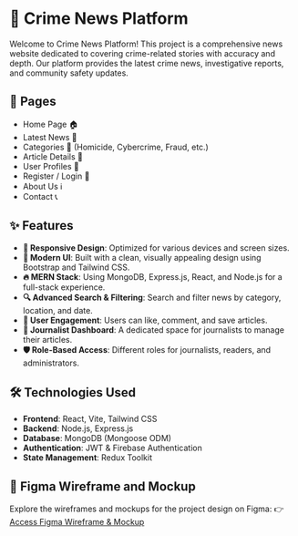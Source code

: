 # 📰 Crime News Platform

Welcome to Crime News Platform! This project is a comprehensive news website dedicated to covering crime-related stories with accuracy and depth. Our platform provides the latest crime news, investigative reports, and community safety updates.


## 📄 Pages

- Home Page 🏠
- Latest News 📰
- Categories 📂 (Homicide, Cybercrime, Fraud, etc.)
- Article Details 📑
- User Profiles 👤
- Register / Login 🔐
- About Us ℹ️
- Contact 📞

## ✨ Features

- **📱 Responsive Design**: Optimized for various devices and screen sizes.
- **🎨 Modern UI**: Built with a clean, visually appealing design using Bootstrap and Tailwind CSS.
- **🔥 MERN Stack**: Using MongoDB, Express.js, React, and Node.js for a full-stack experience.
- **🔍 Advanced Search & Filtering**: Search and filter news by category, location, and date.
- **💬 User Engagement**: Users can like, comment, and save articles.
- **📝 Journalist Dashboard**: A dedicated space for journalists to manage their articles.
- **🛡️ Role-Based Access**: Different roles for journalists, readers, and administrators.

## 🛠️ Technologies Used

- **Frontend**: React, Vite, Tailwind CSS
- **Backend**: Node.js, Express.js
- **Database**: MongoDB (Mongoose ODM)
- **Authentication**: JWT & Firebase Authentication
- **State Management**: Redux Toolkit

## 🎨 Figma Wireframe and Mockup

Explore the wireframes and mockups for the project design on Figma:
👉 [Access Figma Wireframe & Mockup](https://www.figma.com/design/vQFvaO8NtFgtNE5vaqkm7j/Crime-News-App?m=auto&t=ny1EhN62IFDR7CYz-6)

